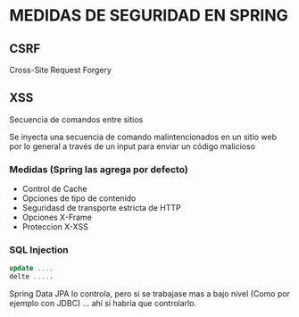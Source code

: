 # MEDIDAS DE SEGURIDAD EN SPRING

## CSRF

Cross-Site Request Forgery



## XSS

Secuencia de comandos entre sitios

Se inyecta una secuencia de comando malintencionados en un sitio web por lo general 
a través de un input para enviar un código malicioso

### Medidas  (Spring las agrega por defecto)
* Control de Cache
* Opciones de tipo de contenido
* Seguridasd de transporte estricta de HTTP
* Opciones X-Frame
* Proteccion X-XSS


### SQL Injection

```sql
update ....
delte .....
```
Spring Data JPA lo controla, pero si se trabajase mas a bajo nivel (Como por ejemplo con JDBC) ...
ahí si habría que controlarlo.

 
